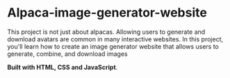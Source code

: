 # Alpaca-image-generator-website
This project is not just about alpacas. Allowing users to generate and download avatars are common in many interactive websites. In this project, you'll learn how to create an image generator website that allows users to generate, combine, and download images

**Built with HTML, CSS and JavaScript**.
